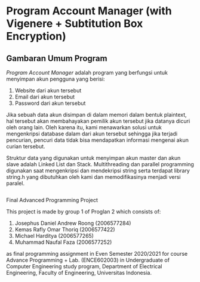 # Program Account Manager (with Vigenere + Subtitution Box Encryption)
## Gambaran Umum Program

*Program Account Manager* adalah program yang berfungsi untuk menyimpan akun pengguna yang berisi:

1. Website dari akun tersebut
2. Email dari akun tersebut
3. Password dari akun tersebut

Jika sebuah data akun disimpan di dalam memori dalam bentuk plaintext, hal tersebut akan membahayakan pemilik akun tersebut jika datanya dicuri oleh orang lain. Oleh karena itu, kami menawarkan solusi untuk mengenkripsi database dalam dari akun tersebut sehingga jika terjadi pencurian, pencuri data tidak bisa mendapatkan informasi mengenai akun curian tersebut.

Struktur data yang digunakan untuk menyimpan akun master dan akun slave adalah Linked List dan Stack. Multithreading dan parallel programming digunakan saat mengenkripsi dan mendekripsi string serta terdapat library string.h yang dibutuhkan oleh kami dan memodifikasinya menjadi versi paralel.

```c

```



Final Advanced Programming Project

This project is made by group 1 of Proglan 2 which consists of:

1. Josephus Daniel Andrew Roong (2006577284)
2. Kemas Rafly Omar Thoriq (2006577422)
3. Michael Harditya (2006577265)
4. Muhammad Naufal Faza (2006577252)

as final programming assignment in Even Semester 2020/2021 for course Advance Programming + Lab. 
(ENCE602003) in Undergraduate of Computer Engineering study program, Department of Electrical Engineering, Faculty of Engineering, Universitas Indonesia.
